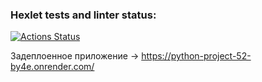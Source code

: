 ### Hexlet tests and linter status:
[![Actions Status](https://github.com/qffo/python-project-52/actions/workflows/hexlet-check.yml/badge.svg)](https://github.com/qffo/python-project-52/actions)

Задеплоенное приложение -> https://python-project-52-by4e.onrender.com/